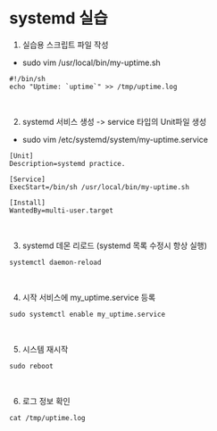 # systemd 실습 
1. 실습용 스크립트 파일 작성 
+ sudo vim /usr/local/bin/my-uptime.sh
```
#!/bin/sh
echo "Uptime: `uptime`" >> /tmp/uptime.log
```

<br/>

2. systemd 서비스 생성 -> service 타입의 Unit파일 생성
+ sudo vim /etc/systemd/system/my-uptime.service 
```
[Unit]
Description=systemd practice.

[Service]
ExecStart=/bin/sh /usr/local/bin/my-uptime.sh

[Install]
WantedBy=multi-user.target
```

<br/>

3. systemd 데몬 리로드 (systemd 목록 수정시 항상 실행)
```
systemctl daemon-reload
```
<br/>

4. 시작 서비스에 my_uptime.service 등록 
```
sudo systemctl enable my_uptime.service
```
<br/>

5. 시스템 재시작
```
sudo reboot
```
<br/>

6. 로그 정보 확인
```
cat /tmp/uptime.log
```

